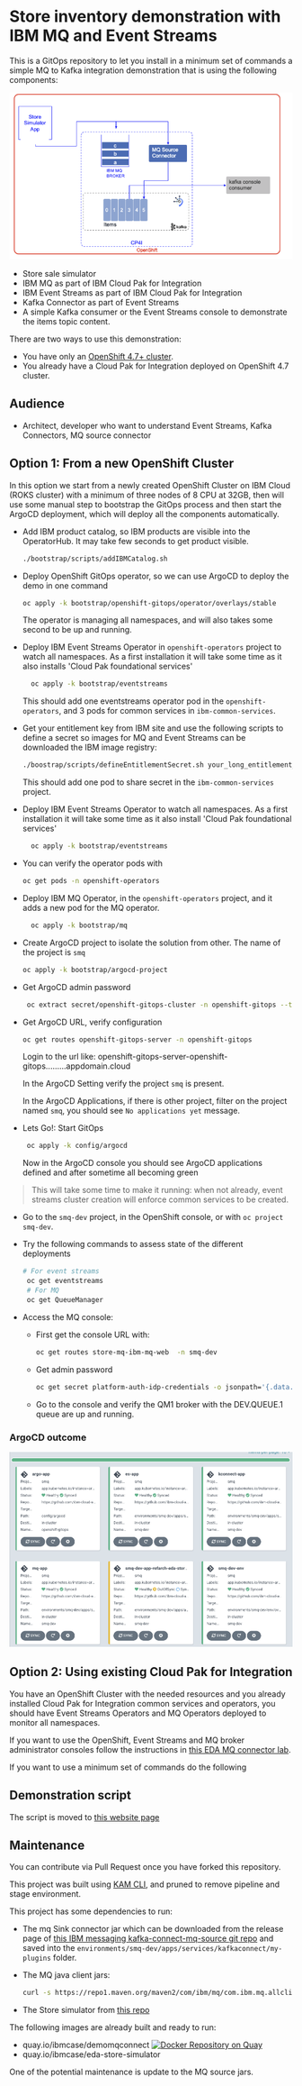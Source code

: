 # Store inventory demonstration with IBM MQ and Event Streams

This is a GitOps repository to let you install in a minimum set of commands a simple MQ to Kafka integration demonstration
that is using the following components:

![](docs/es-mq-demo.png)

* Store sale simulator
* IBM MQ as part of IBM Cloud Pak for Integration
* IBM Event Streams as part of IBM Cloud Pak for Integration
* Kafka Connector as part of Event Streams
* A simple Kafka consumer or the Event Streams console to demonstrate the items topic content.


There are two ways to use this demonstration:

* You have only an [OpenShift 4.7+ cluster](/#).
* You already have a Cloud Pak for Integration deployed on OpenShift 4.7 cluster.

## Audience

* Architect,  developer who want to understand Event Streams, Kafka Connectors, MQ source connector

## Option 1: From a new OpenShift Cluster

In this option we start from a newly created OpenShift Cluster on IBM Cloud (ROKS cluster) with a minimum of three nodes of 8 CPU at 32GB,
then will use some manual step to bootstrap the GitOps process and then start the ArgoCD deployment, which
will deploy all the components automatically.

* Add IBM product catalog, so IBM products are visible into the OperatorHub. 
It may take few seconds to get product visible.

  ```sh
  ./bootstrap/scripts/addIBMCatalog.sh
  ```

* Deploy OpenShift GitOps operator, so we can use ArgoCD to deploy the demo in one command

  ```sh
  oc apply -k bootstrap/openshift-gitops/operator/overlays/stable
  ```

  The operator is managing all namespaces, and will also takes some second to be up and running.

* Deploy IBM Event Streams Operator in `openshift-operators` project to watch all namespaces. As a first installation
it will take some time as it also installs 'Cloud Pak foundational services'

  ```sh
    oc apply -k bootstrap/eventstreams
  ```

  This should add one eventstreams operator pod in the `openshift-operators`, and 3 pods for common services in `ibm-common-services`.

* Get your entitlement key from IBM site and use the following scripts to define a secret so
images for MQ and Event Streams can be downloaded the IBM image registry: 

  ```sh
  ./boostrap/scripts/defineEntitlementSecret.sh your_long_entitlement_key 
  ```

  This should add one pod to share secret in the `ibm-common-services` project.


* Deploy IBM Event Streams Operator to watch all namespaces. As a first installation
it will take some time as it also install 'Cloud Pak foundational services'

  ```sh
    oc apply -k bootstrap/eventstreams
  ```

* You can verify the operator pods with 

  ```sh
  oc get pods -n openshift-operators
  ```

* Deploy IBM MQ Operator, in the `openshift-operators` project, and it adds a new pod for the MQ operator.

  ```sh
    oc apply -k bootstrap/mq
  ```

* Create ArgoCD project to isolate the solution from other. The name of the project is `smq`

  ```sh
  oc apply -k bootstrap/argocd-project
  ```

* Get ArgoCD admin password

  ```sh
   oc extract secret/openshift-gitops-cluster -n openshift-gitops --to=- 
  ```

* Get ArgoCD URL, verify configuration

  ```sh
  oc get routes openshift-gitops-server -n openshift-gitops
  ```

  Login to the url like: openshift-gitops-server-openshift-gitops.........appdomain.cloud 

  In the ArgoCD Setting verify the project `smq` is present.
  
  In the ArgoCD Applications, if there is other project, filter on the project named `smq`, you should see `No applications yet` message.

* Lets Go!: Start GitOps

  ```sh
   oc apply -k config/argocd 
  ```

  Now in the ArgoCD console you should see ArgoCD applications defined and after sometime all becoming green

> This will take some time to make it running: when not already, event streams cluster creation will enforce common services to be created.

* Go to the `smq-dev` project, in the OpenShift console, or with `oc project smq-dev`. 

* Try the following commands to assess state of the different  deployments

  ```sh
  # For event streams
   oc get eventstreams
   # For MQ
   oc get QueueManager
   ```

* Access the MQ console: 

   * First get the console URL with: 

      ```sh
      oc get routes store-mq-ibm-mq-web  -n smq-dev
      ```
  * Get admin password

      ```sh
      oc get secret platform-auth-idp-credentials -o jsonpath='{.data.admin_password}' -n ibm-common-services | base64 --decode && echo ""
      ```
  * Go to the console and verify the QM1 broker with the DEV.QUEUE.1  queue are up and running.


### ArgoCD outcome

![](./docs/argocd-smq-apps.png)

## Option 2: Using existing Cloud Pak for Integration

You have an OpenShift Cluster with the needed resources and you already installed Cloud Pak
for Integration common services and operators, you should have Event Streams Operators and MQ Operators deployed
to monitor all namespaces.

If you want to use the OpenShift, Event Streams and MQ broker administrator consoles follow 
the instructions in [this EDA MQ connector lab](/use-cases/connect-mq/#lab-1:-mq-source-to-event-streams-using-consoles).

If you want to use a minimum set of commands do the following


## Demonstration script

The script is moved to [this website page](https://ibm-cloud-architecture.github.io/refarch-eda/use-cases/connect-mq/)

## Maintenance

You can contribute via Pull Request once you have forked this repository.

This project was built using [KAM CLI](https://github.com/redhat-developer/kam), and pruned to remove pipeline and stage environment.

This project has some dependencies to run:

* The mq Sink connector jar which can be downloaded from the release page of [this IBM messaging  kafka-connect-mq-source git repo](https://github.com/ibm-messaging/kafka-connect-mq-source) and 
saved into the `environments/smq-dev/apps/services/kafkaconnect/my-plugins` folder.
* The MQ java client jars:

   ```sh
   curl -s https://repo1.maven.org/maven2/com/ibm/mq/com.ibm.mq.allclient/9.2.2.0/com.ibm.mq.allclient-9.2.2.0.jar -o com.ibm.mq.allclient-9.2.2.0.jar
   ```
* The Store simulator from [this repo](https://github.com/ibm-cloud-architecture/refarch-eda-store-simulator)

The following images are already built and ready to run:

* quay.io/ibmcase/demomqconnect [![Docker Repository on Quay](https://recovery.quay.io/repository/ibmcase/demomqconnect/status "Docker Repository on Quay")](https://recovery.quay.io/repository/ibmcase/demomqconnect)
* quay.io/ibmcase/eda-store-simulator

One of the potential maintenance is update to the MQ source jars.